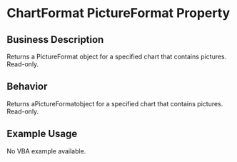 # ChartFormat PictureFormat Property

## Business Description
Returns a PictureFormat object for a specified chart that contains pictures. Read-only.

## Behavior
Returns aPictureFormatobject for a specified chart that contains pictures. Read-only.

## Example Usage
No VBA example available.